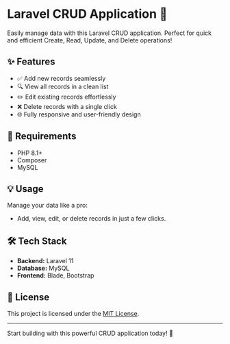 # Laravel CRUD Application 🚀

Easily manage data with this Laravel CRUD application. Perfect for quick and efficient Create, Read, Update, and Delete operations!

## ✨ Features

- ✅ Add new records seamlessly
- 🔍 View all records in a clean list
- ✏️ Edit existing records effortlessly
- ❌ Delete records with a single click
- 🌐 Fully responsive and user-friendly design

## 🔧 Requirements

- PHP 8.1+
- Composer
- MySQL

## 💡 Usage

Manage your data like a pro:
- Add, view, edit, or delete records in just a few clicks.

## 🛠️ Tech Stack

- **Backend:** Laravel 11
- **Database:** MySQL
- **Frontend:** Blade, Bootstrap

## 📄 License

This project is licensed under the [MIT License](LICENSE).

---

Start building with this powerful CRUD application today! 🌟
